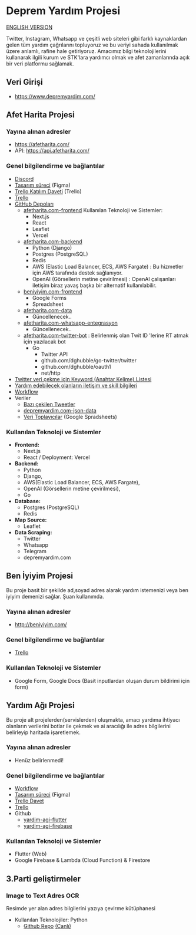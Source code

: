# Deprem Yardım Projesi

[ENGLISH VERSION](README.en.md)

Twitter, Instagram, Whatsapp ve çeşitli web siteleri gibi farklı kaynaklardan gelen tüm yardım çağrılarını topluyoruz ve bu veriyi sahada kullanılmak üzere anlamlı, rafine hale getiriyoruz. Amacımız bilgi teknolojilerini kullanarak ilgili kurum ve STK'lara yardımcı olmak ve afet zamanlarında açık bir veri platformu sağlamak.

## Veri Girişi

- https://www.depremyardim.com/

## Afet Harita Projesi

### Yayına alınan adresler

- https://afetharita.com/
- API: https://api.afetharita.com/

### Genel bilgilendirme ve bağlantılar

- [Discord](https://discord.gg/37MHpdPxh4)
- [Tasarım süreci](https://www.figma.com/file/sctw6xtcdoFOfmE0gC97Ft/Deprem-Yard%C4%B1m?node-id=0%3A1&t=FUHjVXfXqqXLN5js-1) (Figma)
- [Trello Katılım Daveti](https://trello.com/invite/b/d1rYoCUL/ATTId7774aa53af7d5ed9df79d8c32d0f6c2F7837B42/it-yardim) (Trello)
- [Trello](https://trello.com/b/d1rYoCUL/afet-harita)
- [GitHub Depoları](https://github.com/orgs/acikkaynak/repositories)
  - [afetharita.com-frontend](https://github.com/acikkaynak/deprem-yardim-frontend)
    Kullanılan Teknoloji ve Sistemler:
    - Next.js
    - React 
    - Leaflet
    - Vercel
  - [afetharita.com-backend](https://github.com/acikkaynak/deprem-yardim-backend)
    - Python (Django)
    - Postgres (PostgreSQL)
    - Redis
    - AWS (Elastic Load Balancer, ECS, AWS Fargate) : Bu hizmetler için AWS tarafında destek sağlanıyor.
    - OpenAI (Görsellerin metine çevirilmesi) : OpenAI çalışanları iletişim biraz yavaş başka bir alternatif kullanılabilir.
  - [beniyiyim.com-frontend](https://github.com/acikkaynak/ben-iyiyim-frontend)
    - Google Forms
    - Spreadsheet
  - [afetharita.com-data](https://github.com/acikkaynak/deprem-yardim-data)
    - Güncellenecek..
  - [afetharita.com-whatsapp-entegrasyon](https://github.com/acikkaynak/deprem-yardim-whatsapp)
    - Güncellenecek..
  - [afetharita.com-twitter-bot](https://github.com/acikkaynak/afet-yardim-twitter-bot) : Belirlenmiş olan Twit ID 'lerine RT atmak için yazılacak bot
    - Go
      - Twitter API
      - github.com/dghubble/go-twitter/twitter
      - github.com/dghubble/oauth1
      - net/http
- [Twitter veri çekme için Keyword (Anahtar Kelime) Listesi](https://docs.google.com/spreadsheets/d/1_w1akARJIKzCxMQnlv9ZObM7m-yXu_XJn-_SvjR6j74/edit)
- [Yardım edebilecek olanların iletişim ve skill bilgileri](https://docs.google.com/spreadsheets/d/1bZ49eLf2ymisuvPwdOFPmcbasnOVJr5-swLGvhySIHI)
- [Workflow](https://excalidraw.com/#room=0571f83dc3c3d9eb9fb8,IdGc97dCxjdYsVsZ2NTEiQ)
- Veriler
  - [Bazı çekilen Tweetler](https://docs.google.com/spreadsheets/d/1GX_37xMMvU-lcMz4XI0uLYPUV6LiZtn9EZOGSwqPuZA)
  - [depremyardim.com-json-data](https://www.depremyardim.com/json.php)
  - [Veri Toplayıcılar](https://docs.google.com/spreadsheets/d/11oiJTFlDLKd7Ykuib4q4J9UCZ3QvB3SgCTrrXISz484/edit) (Google Spradsheets)

### Kullanılan Teknoloji ve Sistemler

- **Frontend:**
  - Next.js 
  - React / Deployment: Vercel
- **Backend:** 
  - Python
  - Django, 
  - AWS(Elastic Load Balancer, ECS, AWS Fargate), 
  - OpenAI (Görsellerin metine çevirilmesi), 
  - Go
- **Database:** 
  - Postgres (PostgreSQL)
  - Redis
- **Map Source:** 
  - Leaflet
- **Data Scraping:** 
  - Twitter
  - Whatsapp
  - Telegram
  - depremyardim.com

## Ben İyiyim Projesi
Bu proje basit bir şekilde ad,soyad adres alarak yardım istemenizi veya ben iyiyim demenizi sağlar. Şuan kullanımda.

### Yayına alınan adresler

- http://beniyiyim.com/

### Genel bilgilendirme ve bağlantılar

- [Trello](https://trello.com/b/nSajc3v7/ben-i%CC%87yiyim-app)

### Kullanılan Teknoloji ve Sistemler

- Google Form, Google Docs (Basit inputlardan oluşan durum bildirimi için form)

## Yardım Ağı Projesi

Bu proje alt projelerden(servislerden) oluşmakta, amacı yardıma ihtiyacı olanların verilerini botlar ile çekmek ve ai aracılığı ile adres bilgilerini belirleyip haritada işaretlemek.

### Yayına alınan adresler

- Henüz belirlenmedi!

### Genel bilgilendirme ve bağlantılar

- [Workflow](https://excalidraw.com/#room=b09286c9041a10c59719,JnU6aU-5IAvXhmTEkYW2IA)
- [Tasarım süreci](https://www.figma.com/file/ggMF14osmhGOvKvS0VKuvQ/Yard%C4%B1m-A%C4%9F%C4%B1-App?node-id=0%3A1&t=lnWdXzRpwUmBurZd-1) (Figma)
- [Trello Davet](https://trello.com/invite/b/cU4C34JQ/ATTI6f42a0a0396fdb62e570d423d8fc3e930962B558/deprem-yardim-agis)
- [Trello](https://trello.com/b/RzM8Tia3/yard%C4%B1m-agi-app)
- Github
  - [yardim-agi-flutter](https://github.com/acikkaynak/yardim-agi-flutter)
  - [yardim-agi-firebase](https://github.com/acikkaynak/yardim-agi-firebase)

### Kullanılan Teknoloji ve Sistemler

- Flutter (Web)
- Google Firebase & Lambda (Cloud Function) & Firestore

## 3.Parti geliştirmeler

### Image to Text Adres OCR

Resimde yer alan adres bilgilerini yazıya çevirme kütüphanesi

- Kullanılan Teknolojiler: Python
  - [Github Repo](https://github.com/cobanov/deprem-ocr) [(Canlı)](https://huggingface.co/spaces/mertcobanov/deprem-ocr)
